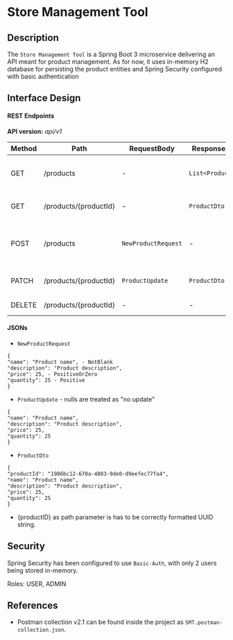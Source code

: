 # Store Management Tool

## Description

The `Store Management Tool` is a Spring Boot 3 microservice delivering an API meant for product
management. As for now, it uses in-memory H2 database for persisting the product entities and Spring
Security configured with basic authentication

## Interface Design

#### REST Endpoints

**API version:** *api/v1*

| Method | Path                  | RequestBody         | ResponseBody       | Description                                                        |
|--------|-----------------------|---------------------|--------------------|--------------------------------------------------------------------|
| GET    | /products             | -                   | `List<ProductDto>` | Returns a list of all products stored or empty list if no products |
| GET    | /products/{productId} | -                   | `ProductDto`       | Returns the product with corresponding productId                   | 
| POST   | /products             | `NewProductRequest` | -                  | If valid input, creates a product based on NewProductRequest sent  | 
| PATCH  | /products/{productId} | `ProductUpdate`     | `ProductDto`       | If valid input, updates an already existing product                | 
| DELETE | /products/{productId} | -                   | -                  | Deletes the product with productId                                 |

#### JSONs

- `NewProductRequest`

```
{
"name": "Product name", - NotBlank
"description": "Product description",
"price": 25, - PositiveOrZero
"quantity": 25 - Positive
}
``` 

- `ProductUpdate` - nulls are treated as "no update"

```
{
"name": "Product name",
"description": "Product description",
"price": 25,
"quantity": 25
}
``` 

- `ProductDto`

```
{
"productId": "1986bc12-670a-4803-9de0-d9eefec77fa4",
"name": "Product name",
"description": "Product description",
"price": 25,
"quantity": 25
}
``` 

- {productID} as path parameter is has to be correctly formatted UUID string.

## Security
Spring Security has been configured to use `Basic-Auth`, with only 2 users being stored in-memory.

Roles: USER, ADMIN

## References
- Postman collection v2.1 can be found inside the project as `SMT.postman-collection.json`.

